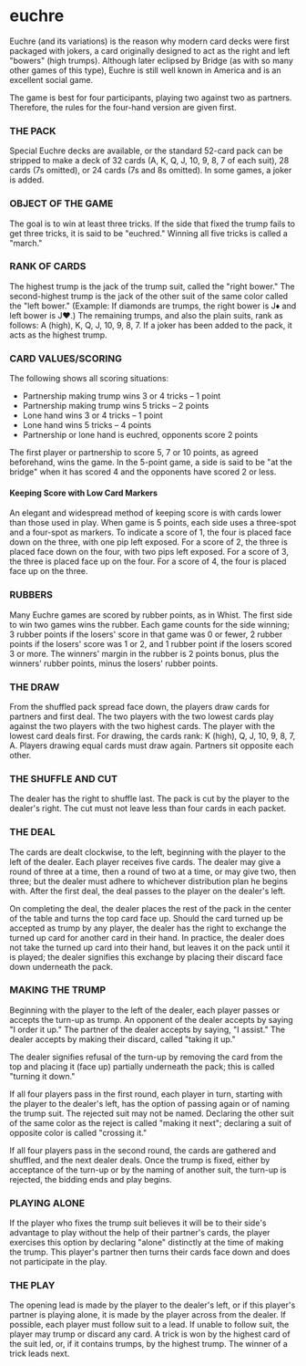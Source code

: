 # euchre


Euchre (and its variations) is the reason why modern card decks were first packaged with jokers, a card originally designed to act as the right and left "bowers" (high trumps). Although later eclipsed by Bridge (as with so many other games of this type), Euchre is still well known in America and is an excellent social game.

The game is best for four participants, playing two against two as partners. Therefore, the rules for the four-hand version are given first.

### THE PACK
Special Euchre decks are available, or the standard 52-card pack can be stripped to make a deck of 32 cards (A, K, Q, J, 10, 9, 8, 7 of each suit), 28 cards (7s omitted), or 24 cards (7s and 8s omitted). In some games, a joker is added.

### OBJECT OF THE GAME
The goal is to win at least three tricks. If the side that fixed the trump fails to get three tricks, it is said to be "euchred." Winning all five tricks is called a "march."

### RANK OF CARDS
The highest trump is the jack of the trump suit, called the "right bower." The second-highest trump is the jack of the other suit of the same color called the "left bower." (Example: If diamonds are trumps, the right bower is J♦ and left bower is J♥.) The remaining trumps, and also the plain suits, rank as follows: A (high), K, Q, J, 10, 9, 8, 7. If a joker has been added to the pack, it acts as the highest trump.

### CARD VALUES/SCORING
The following shows all scoring situations:

* Partnership making trump wins 3 or 4 tricks – 1 point
* Partnership making trump wins 5 tricks – 2 points
* Lone hand wins 3 or 4 tricks – 1 point
* Lone hand wins 5 tricks – 4 points
* Partnership or lone hand is euchred, opponents score 2 points

The first player or partnership to score 5, 7 or 10 points, as agreed beforehand, wins the game. In the 5-point game, a side is said to be "at the bridge" when it has scored 4 and the opponents have scored 2 or less.

#### Keeping Score with Low Card Markers

An elegant and widespread method of keeping score is with cards lower than those used in play. When game is 5 points, each side uses a three-spot and a four-spot as markers. To indicate a score of 1, the four is placed face down on the three, with one pip left exposed. For a score of 2, the three is placed face down on the four, with two pips left exposed. For a score of 3, the three is placed face up on the four. For a score of 4, the four is placed face up on the three.

### RUBBERS
Many Euchre games are scored by rubber points, as in Whist. The first side to win two games wins the rubber. Each game counts for the side winning; 3 rubber points if the losers' score in that game was 0 or fewer, 2 rubber points if the losers' score was 1 or 2, and 1 rubber point if the losers scored 3 or more. The winners' margin in the rubber is 2 points bonus, plus the winners' rubber points, minus the losers' rubber points.

### THE DRAW
From the shuffled pack spread face down, the players draw cards for partners and first deal. The two players with the two lowest cards play against the two players with the two highest cards. The player with the lowest card deals first. For drawing, the cards rank: K (high), Q, J, 10, 9, 8, 7, A. Players drawing equal cards must draw again. Partners sit opposite each other.

### THE SHUFFLE AND CUT
The dealer has the right to shuffle last. The pack is cut by the player to the dealer's right. The cut must not leave less than four cards in each packet.

### THE DEAL
The cards are dealt clockwise, to the left, beginning with the player to the left of the dealer. Each player receives five cards. The dealer may give a round of three at a time, then a round of two at a time, or may give two, then three; but the dealer must adhere to whichever distribution plan he begins with. After the first deal, the deal passes to the player on the dealer's left.

On completing the deal, the dealer places the rest of the pack in the center of the table and turns the top card face up. Should the card turned up be accepted as trump by any player, the dealer has the right to exchange the turned up card for another card in their hand. In practice, the dealer does not take the turned up card into their hand, but leaves it on the pack until it is played; the dealer signifies this exchange by placing their discard face down underneath the pack.

### MAKING THE TRUMP
Beginning with the player to the left of the dealer, each player passes or accepts the turn-up as trump. An opponent of the dealer accepts by saying "I order it up." The partner of the dealer accepts by saying, "I assist." The dealer accepts by making their discard, called "taking it up."

The dealer signifies refusal of the turn-up by removing the card from the top and placing it (face up) partially underneath the pack; this is called "turning it down."

If all four players pass in the first round, each player in turn, starting with the player to the dealer's left, has the option of passing again or of naming the trump suit. The rejected suit may not be named. Declaring the other suit of the same color as the reject is called "making it next"; declaring a suit of opposite color is called "crossing it."

If all four players pass in the second round, the cards are gathered and shuffled, and the next dealer deals. Once the trump is fixed, either by acceptance of the turn-up or by the naming of another suit, the turn-up is rejected, the bidding ends and play begins.

### PLAYING ALONE
If the player who fixes the trump suit believes it will be to their side's advantage to play without the help of their partner's cards, the player exercises this option by declaring "alone" distinctly at the time of making the trump. This player's partner then turns their cards face down and does not participate in the play.

### THE PLAY
The opening lead is made by the player to the dealer's left, or if this player's partner is playing alone, it is made by the player across from the dealer. If possible, each player must follow suit to a lead. If unable to follow suit, the player may trump or discard any card. A trick is won by the highest card of the suit led, or, if it contains trumps, by the highest trump. The winner of a trick leads next.